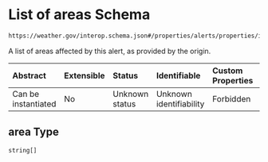 # List of areas Schema

```txt
https://weather.gov/interop.schema.json#/properties/alerts/properties/items/items/properties/area
```

A list of areas affected by this alert, as provided by the origin.

| Abstract            | Extensible | Status         | Identifiable            | Custom Properties | Additional Properties | Access Restrictions | Defined In                                                                                                 |
| :------------------ | :--------- | :------------- | :---------------------- | :---------------- | :-------------------- | :------------------ | :--------------------------------------------------------------------------------------------------------- |
| Can be instantiated | No         | Unknown status | Unknown identifiability | Forbidden         | Allowed               | none                | [interop-layer.schema.json\*](../../../api-interop-layer/interop-layer.schema.json "open original schema") |

## area Type

`string[]`
